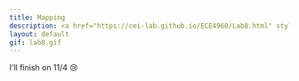 ```yaml
---
title: Mapping
description: <a href="https://cei-lab.github.io/ECE4960/Lab8.html" style="color:#FFCC00;">Lab 8</a>
layout: default
gif: lab8.gif
---
```


I'll finish on 11/4 😢
